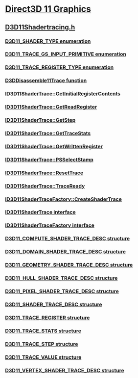 # [Direct3D 11 Graphics](../_direct3d11/index.md)
## [D3D11Shadertracing.h](index.md)
### [D3D11_SHADER_TYPE enumeration](../d3d11shadertracing/ne-d3d11shadertracing-d3d11_shader_type.md)
### [D3D11_TRACE_GS_INPUT_PRIMITIVE enumeration](../d3d11shadertracing/ne-d3d11shadertracing-d3d11_trace_gs_input_primitive.md)
### [D3D11_TRACE_REGISTER_TYPE enumeration](../d3d11shadertracing/ne-d3d11shadertracing-d3d11_trace_register_type.md)
### [D3DDisassemble11Trace function](../d3d11shadertracing/nf-d3d11shadertracing-d3ddisassemble11trace.md)
### [ID3D11ShaderTrace::GetInitialRegisterContents](../d3d11shadertracing/nf-d3d11shadertracing-id3d11shadertrace-getinitialregistercontents.md)
### [ID3D11ShaderTrace::GetReadRegister](../d3d11shadertracing/nf-d3d11shadertracing-id3d11shadertrace-getreadregister.md)
### [ID3D11ShaderTrace::GetStep](../d3d11shadertracing/nf-d3d11shadertracing-id3d11shadertrace-getstep.md)
### [ID3D11ShaderTrace::GetTraceStats](../d3d11shadertracing/nf-d3d11shadertracing-id3d11shadertrace-gettracestats.md)
### [ID3D11ShaderTrace::GetWrittenRegister](../d3d11shadertracing/nf-d3d11shadertracing-id3d11shadertrace-getwrittenregister.md)
### [ID3D11ShaderTrace::PSSelectStamp](../d3d11shadertracing/nf-d3d11shadertracing-id3d11shadertrace-psselectstamp.md)
### [ID3D11ShaderTrace::ResetTrace](../d3d11shadertracing/nf-d3d11shadertracing-id3d11shadertrace-resettrace.md)
### [ID3D11ShaderTrace::TraceReady](../d3d11shadertracing/nf-d3d11shadertracing-id3d11shadertrace-traceready.md)
### [ID3D11ShaderTraceFactory::CreateShaderTrace](../d3d11shadertracing/nf-d3d11shadertracing-id3d11shadertracefactory-createshadertrace.md)
### [ID3D11ShaderTrace interface](../d3d11shadertracing/nn-d3d11shadertracing-id3d11shadertrace.md)
### [ID3D11ShaderTraceFactory interface](../d3d11shadertracing/nn-d3d11shadertracing-id3d11shadertracefactory.md)
### [D3D11_COMPUTE_SHADER_TRACE_DESC structure](../d3d11shadertracing/ns-d3d11shadertracing-d3d11_compute_shader_trace_desc.md)
### [D3D11_DOMAIN_SHADER_TRACE_DESC structure](../d3d11shadertracing/ns-d3d11shadertracing-d3d11_domain_shader_trace_desc.md)
### [D3D11_GEOMETRY_SHADER_TRACE_DESC structure](../d3d11shadertracing/ns-d3d11shadertracing-d3d11_geometry_shader_trace_desc.md)
### [D3D11_HULL_SHADER_TRACE_DESC structure](../d3d11shadertracing/ns-d3d11shadertracing-d3d11_hull_shader_trace_desc.md)
### [D3D11_PIXEL_SHADER_TRACE_DESC structure](../d3d11shadertracing/ns-d3d11shadertracing-d3d11_pixel_shader_trace_desc.md)
### [D3D11_SHADER_TRACE_DESC structure](../d3d11shadertracing/ns-d3d11shadertracing-d3d11_shader_trace_desc.md)
### [D3D11_TRACE_REGISTER structure](../d3d11shadertracing/ns-d3d11shadertracing-d3d11_trace_register.md)
### [D3D11_TRACE_STATS structure](../d3d11shadertracing/ns-d3d11shadertracing-d3d11_trace_stats.md)
### [D3D11_TRACE_STEP structure](../d3d11shadertracing/ns-d3d11shadertracing-d3d11_trace_step.md)
### [D3D11_TRACE_VALUE structure](../d3d11shadertracing/ns-d3d11shadertracing-d3d11_trace_value.md)
### [D3D11_VERTEX_SHADER_TRACE_DESC structure](../d3d11shadertracing/ns-d3d11shadertracing-d3d11_vertex_shader_trace_desc.md)
